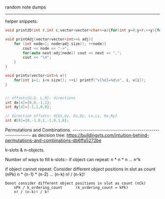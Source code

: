 random note dumps

---

helper snippets:
```cpp
void print2D(int r,int c,vector<vector<char>>a){for(int y=0;y<r;++y){for(int x=0;x<c;++x){cout<<a[y][x]<<" ";}cout<<"\n";}}

void printAdj(vector<vector<int>>& adj){
    for (int node=1; node<adj.size(); ++node){
        cout << node << "->";
        for(auto next:adj[node]) cout << next << ",";
        cout << "\n";
    }
}

void printv(vector<int>& v){
    for(int i=1; i<v.size(); ++i) printf("v[%d]=%d\n", i, v[i]);
}


// offsets{U,D, L,R}: directions
int dx[4]={0,0,-1,1}; 
int dy[4]={-1,1,0,0};

// direction offsets: d{Ux,Uy, Dx,Dy, Lx,Ly, Rx,Ry}
int d[8]={0,-1,0,1,-1,0,1,0};
```

Permutations and Combinations. ---------------------------------------------------------
as decision tree: <https://buildingvts.com/intuition-behind-permutations-and-combinations-db6ffa5272be>

k-slots & n-objects.

Number of ways to fill k-slots:-
if object can repeat: 
    n * n * n ... 
    n^k

if object cannot repeat:
    Consider different object positions in slot as count (nPk)
        n * (n-1) * (n-2) ... (n-k)
        n! / (n-k)!

    Donot consider different object positions in slot as count (nCk)
        nPk / k_ordering_count      (k_ordering_count = kPk)
        n! / (n-k)! / k!